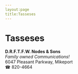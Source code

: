 ```yaml
---
layout:page
title:Tasseses
---
```

# Tasseses

**D.R.F.T.F.W. Nodes & Sons**  
_Family owned Communications!_  
6047 Pleasant Parkway, Mikeport  
☎ 820-4664



